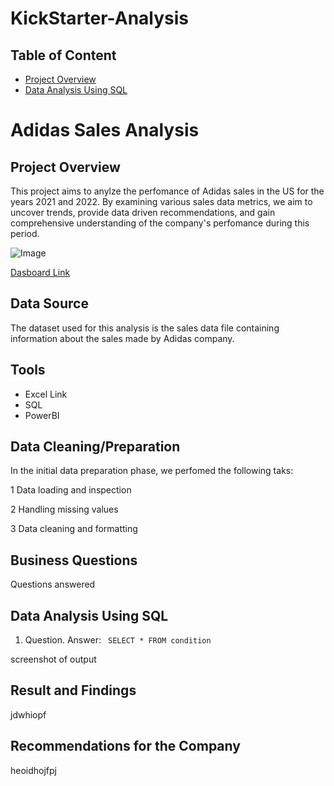 # KickStarter-Analysis

## Table of Content
- [Project Overview](#project-overview)
- [Data Analysis Using SQL](#SQL-Analysis)

# Adidas Sales Analysis

## Project Overview

This project aims to anylze the perfomance of Adidas sales in the US for the years 2021 and 2022. By examining various sales data metrics,
we aim to uncover trends, provide data driven recommendations, and gain comprehensive understanding of the company's perfomance during this period.


![Image](https://github.com/user-attachments/assets/b2fa497e-cb3e-4875-bbea-d3a3a818f062)

[Dasboard Link](https://www.example.com)

## Data Source

The dataset used for this analysis is the sales data file  containing information about the sales made by Adidas company.

## Tools
- Excel Link
- SQL
- PowerBI

## Data Cleaning/Preparation
In the initial data preparation phase, we perfomed the following taks:

1 Data loading and inspection

2 Handling missing values

3 Data cleaning and formatting

## Business Questions
Questions answered

## Data Analysis Using SQL

1. Question. Answer:
``` SELECT * FROM condition```

screenshot of output

## Result and Findings
jdwhiopf

## Recommendations for the Company

heoidhojfpj
